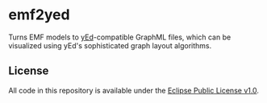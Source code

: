 # emf2yed

Turns EMF models to [yEd](https://www.yworks.com/products/yed)-compatible GraphML files, which can be visualized using yEd's sophisticated graph layout algorithms.

## License

All code in this repository is available under the [Eclipse Public License v1.0](http://www.eclipse.org/legal/epl-v10.html).
